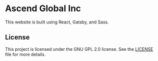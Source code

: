 # Ascend Global Inc

This website is built using React, Gatsby, and Sass.

## License

This project is licensed under the GNU GPL 2.0 license. See the [LICENSE](LICENSE) file for more details.
